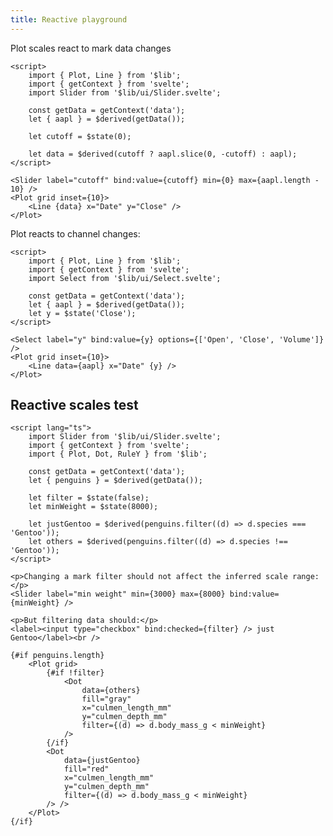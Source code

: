 ```yaml
---
title: Reactive playground
---
```


<script>
    // preload shared datasets
    import { setContext } from 'svelte'; 
    import { csv } from 'd3-fetch';
    import { autoType } from 'd3-dsv';

    let penguins = $state([]);
    let aapl = $state([]);

    $effect(async () => {
        [penguins, aapl] = await Promise.all([
            csv('/data/penguins.csv', autoType),
            csv('/data/aapl.csv', autoType),
        ]);
    });
    setContext('data', () => ({ aapl, penguins }));
</script>

Plot scales react to mark data changes

```svelte live
<script>
    import { Plot, Line } from '$lib';
    import { getContext } from 'svelte';
    import Slider from '$lib/ui/Slider.svelte';

    const getData = getContext('data');
    let { aapl } = $derived(getData());

    let cutoff = $state(0);

    let data = $derived(cutoff ? aapl.slice(0, -cutoff) : aapl);
</script>

<Slider label="cutoff" bind:value={cutoff} min={0} max={aapl.length - 10} />
<Plot grid inset={10}>
    <Line {data} x="Date" y="Close" />
</Plot>
```

Plot reacts to channel changes:

```svelte live
<script>
    import { Plot, Line } from '$lib';
    import { getContext } from 'svelte';
    import Select from '$lib/ui/Select.svelte';

    const getData = getContext('data');
    let { aapl } = $derived(getData());
    let y = $state('Close');
</script>

<Select label="y" bind:value={y} options={['Open', 'Close', 'Volume']} />
<Plot grid inset={10}>
    <Line data={aapl} x="Date" {y} />
</Plot>
```

## Reactive scales test

```svelte live
<script lang="ts">
    import Slider from '$lib/ui/Slider.svelte';
    import { getContext } from 'svelte';
    import { Plot, Dot, RuleY } from '$lib';

    const getData = getContext('data');
    let { penguins } = $derived(getData());

    let filter = $state(false);
    let minWeight = $state(8000);

    let justGentoo = $derived(penguins.filter((d) => d.species === 'Gentoo'));
    let others = $derived(penguins.filter((d) => d.species !== 'Gentoo'));
</script>

<p>Changing a mark filter should not affect the inferred scale range:</p>
<Slider label="min weight" min={3000} max={8000} bind:value={minWeight} />

<p>But filtering data should:</p>
<label><input type="checkbox" bind:checked={filter} /> just Gentoo</label><br />

{#if penguins.length}
    <Plot grid>
        {#if !filter}
            <Dot
                data={others}
                fill="gray"
                x="culmen_length_mm"
                y="culmen_depth_mm"
                filter={(d) => d.body_mass_g < minWeight}
            />
        {/if}
        <Dot
            data={justGentoo}
            fill="red"
            x="culmen_length_mm"
            y="culmen_depth_mm"
            filter={(d) => d.body_mass_g < minWeight}
        /> />
    </Plot>
{/if}
```
